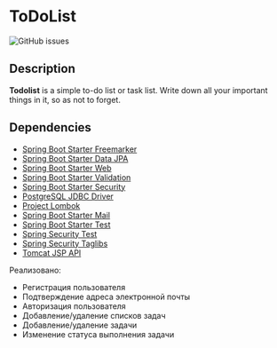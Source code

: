 # ToDoList
![GitHub issues](https://img.shields.io/github/issues/veiuper/todolist)

## Description
**Todolist** is a simple to-do list or task list. Write down all your important things in it, so as not to forget.
## Dependencies
  - [Spring Boot Starter Freemarker](https://mvnrepository.com/artifact/org.springframework.boot/spring-boot-starter-freemarker)
  - [Spring Boot Starter Data JPA](https://mvnrepository.com/artifact/org.springframework.boot/spring-boot-starter-data-jpa)
  - [Spring Boot Starter Web](https://mvnrepository.com/artifact/org.springframework.boot/spring-boot-starter-web)
  - [Spring Boot Starter Validation](https://mvnrepository.com/artifact/org.springframework.boot/spring-boot-starter-validation)
  - [Spring Boot Starter Security](https://mvnrepository.com/artifact/org.springframework.boot/spring-boot-starter-security)
  - [PostgreSQL JDBC Driver](https://mvnrepository.com/artifact/org.postgresql/postgresql)
  - [Project Lombok](https://mvnrepository.com/artifact/org.projectlombok/lombok)
  - [Spring Boot Starter Mail](https://mvnrepository.com/artifact/org.springframework.boot/spring-boot-starter-mail)
  - [Spring Boot Starter Test](https://mvnrepository.com/artifact/org.springframework.boot/spring-boot-starter-test)
  - [Spring Security Test](https://mvnrepository.com/artifact/org.springframework.security/spring-security-test)
  - [Spring Security Taglibs](https://mvnrepository.com/artifact/org.springframework.security/spring-security-taglibs)
  - [Tomcat JSP API](https://mvnrepository.com/artifact/org.apache.tomcat/tomcat-jsp-api)
  
Реализовано:
- Регистрация пользователя
- Подтверждение адреса электронной почты
- Авторизация пользователя
- Добавление/удаление списков задач
- Добавление/удаление задачи
- Изменение статуса выполнения задачи
